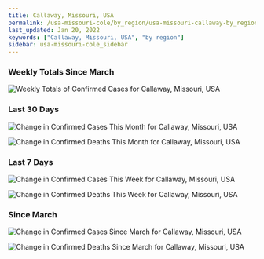 ```yaml
---
title: Callaway, Missouri, USA
permalink: /usa-missouri-cole/by_region/usa-missouri-callaway-by_region.html
last_updated: Jan 20, 2022
keywords: ["Callaway, Missouri, USA", "by region"]
sidebar: usa-missouri-cole_sidebar
---
```


<h3>Weekly Totals Since March</h3>

![Weekly Totals of Confirmed Cases for Callaway, Missouri, USA](/covid_tracker/images/graphs/usa-missouri-callaway-weekly_totals_graph.png)

<h3>Last 30 Days</h3>

![Change in Confirmed Cases This Month for Callaway, Missouri, USA](/covid_tracker/images/graphs/usa-missouri-callaway-delta_confirmed-30_days_graph.png)

![Change in Confirmed Deaths This Month for Callaway, Missouri, USA](/covid_tracker/images/graphs/usa-missouri-callaway-delta_deaths-30_days_graph.png)

<h3>Last 7 Days</h3>

![Change in Confirmed Cases This Week for Callaway, Missouri, USA](/covid_tracker/images/graphs/usa-missouri-callaway-delta_confirmed-7_days_graph.png)

![Change in Confirmed Deaths This Week for Callaway, Missouri, USA](/covid_tracker/images/graphs/usa-missouri-callaway-delta_deaths-7_days_graph.png)

<h3>Since March</h3>

![Change in Confirmed Cases Since March for Callaway, Missouri, USA](/covid_tracker/images/graphs/usa-missouri-callaway-delta_confirmed-since_march_graph.png)

![Change in Confirmed Deaths Since March for Callaway, Missouri, USA](/covid_tracker/images/graphs/usa-missouri-callaway-delta_deaths-since_march_graph.png)

